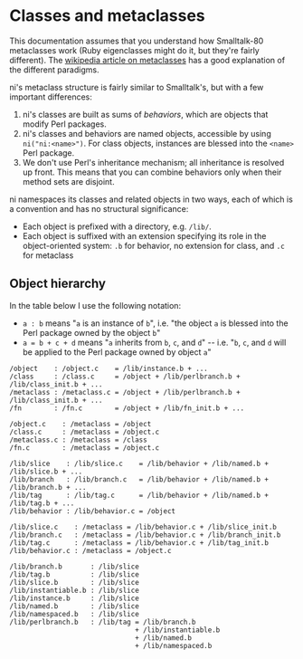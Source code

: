 # Classes and metaclasses
This documentation assumes that you understand how Smalltalk-80 metaclasses
work (Ruby eigenclasses might do it, but they're fairly different). The
[wikipedia article on metaclasses](https://en.wikipedia.org/wiki/Metaclass) has
a good explanation of the different paradigms.

ni's metaclass structure is fairly similar to Smalltalk's, but with a few
important differences:

1. ni's classes are built as sums of _behaviors_, which are objects that modify
   Perl packages.
2. ni's classes and behaviors are named objects, accessible by using
   `ni("ni:<name>")`. For class objects, instances are blessed into the
   `<name>` Perl package.
3. We don't use Perl's inheritance mechanism; all inheritance is resolved up
   front. This means that you can combine behaviors only when their method sets
   are disjoint.

ni namespaces its classes and related objects in two ways, each of which is a
convention and has no structural significance:

- Each object is prefixed with a directory, e.g. `/lib/`.
- Each object is suffixed with an extension specifying its role in the
  object-oriented system: `.b` for behavior, no extension for class, and `.c`
  for metaclass

## Object hierarchy
In the table below I use the following notation:

- `a : b` means "`a` is an instance of `b`", i.e. "the object `a` is blessed
  into the Perl package owned by the object `b`"
- `a = b + c + d` means "`a` inherits from `b`, `c`, and `d`" -- i.e. "`b`,
  `c`, and `d` will be applied to the Perl package owned by object `a`"

```
/object    : /object.c    = /lib/instance.b + ...
/class     : /class.c     = /object + /lib/perlbranch.b + /lib/class_init.b + ...
/metaclass : /metaclass.c = /object + /lib/perlbranch.b + /lib/class_init.b + ...
/fn        : /fn.c        = /object + /lib/fn_init.b + ...

/object.c    : /metaclass = /object
/class.c     : /metaclass = /object.c
/metaclass.c : /metaclass = /class
/fn.c        : /metaclass = /object.c

/lib/slice    : /lib/slice.c    = /lib/behavior + /lib/named.b + /lib/slice.b + ...
/lib/branch   : /lib/branch.c   = /lib/behavior + /lib/named.b + /lib/branch.b + ...
/lib/tag      : /lib/tag.c      = /lib/behavior + /lib/named.b + /lib/tag.b + ...
/lib/behavior : /lib/behavior.c = /object

/lib/slice.c    : /metaclass = /lib/behavior.c + /lib/slice_init.b
/lib/branch.c   : /metaclass = /lib/behavior.c + /lib/branch_init.b
/lib/tag.c      : /metaclass = /lib/behavior.c + /lib/tag_init.b
/lib/behavior.c : /metaclass = /object.c

/lib/branch.b       : /lib/slice
/lib/tag.b          : /lib/slice
/lib/slice.b        : /lib/slice
/lib/instantiable.b : /lib/slice
/lib/instance.b     : /lib/slice
/lib/named.b        : /lib/slice
/lib/namespaced.b   : /lib/slice
/lib/perlbranch.b   : /lib/tag = /lib/branch.b
                               + /lib/instantiable.b
                               + /lib/named.b
                               + /lib/namespaced.b
```
